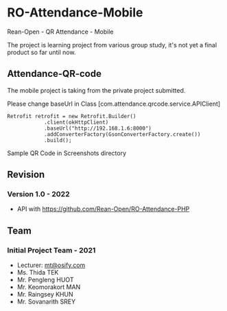 # RO-Attendance-Mobile
Rean-Open - QR Attendance - Mobile

The project is learning project from various group study, it's not yet a final product so far until now.

## Attendance-QR-code
The mobile project is taking from the private project submitted.

Please change baseUrl in Class [com.attendance.qrcode.service.APIClient]

    Retrofit retrofit = new Retrofit.Builder()
                .client(okHttpClient)
                .baseUrl("http://192.168.1.6:8000")
                .addConverterFactory(GsonConverterFactory.create())
                .build();


Sample QR Code in Screenshots directory

## Revision
### Version 1.0 - 2022
- API with https://github.com/Rean-Open/RO-Attendance-PHP

## Team
### Initial Project Team - 2021
- Lecturer: mt@osify.com
- Ms. Thida TEK
- Mr. Pengleng HUOT
- Mr. Keomorakort MAN
- Mr. Raingsey KHUN
- Mr. Sovanarith SREY
